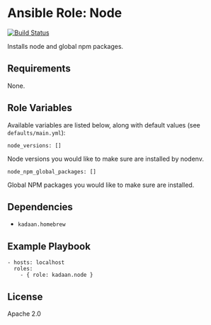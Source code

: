 # Ansible Role: Node

[![Build Status](https://travis-ci.org/kadaan/ansible-role-node.svg?branch=master)](https://travis-ci.org/kadaan/ansible-role-node)

Installs node and global npm packages.

## Requirements

None.

## Role Variables

Available variables are listed below, along with default values (see `defaults/main.yml`):

    node_versions: []

Node versions you would like to make sure are installed by nodenv.

    node_npm_global_packages: []

Global NPM packages you would like to make sure are installed.

## Dependencies

  - `kadaan.homebrew`

## Example Playbook

    - hosts: localhost
      roles:
        - { role: kadaan.node }

## License

Apache 2.0
